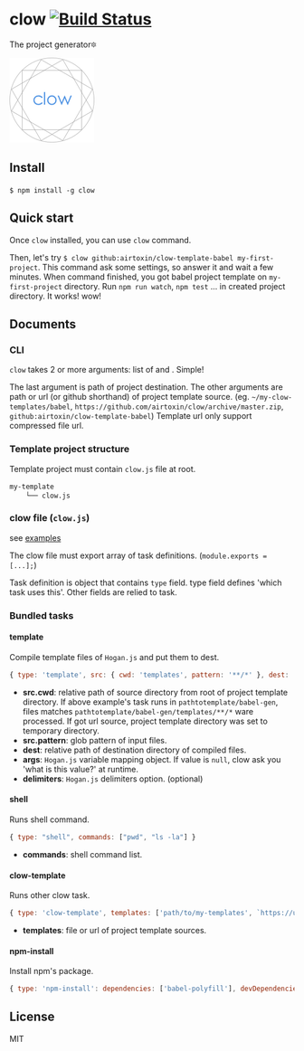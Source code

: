 # clow [![Build Status](https://travis-ci.org/airtoxin/clow.svg?branch=master)](https://travis-ci.org/airtoxin/clow)

The project generator🔯

![clow logo](clow.png)

## Install

`$ npm install -g clow`

## Quick start

Once `clow` installed, you can use `clow` command.

Then, let's try `$ clow github:airtoxin/clow-template-babel my-first-project`.
This command ask some settings, so answer it and wait a few minutes. When command finished, you got babel project template on `my-first-project` directory. Run `npm run watch`, `npm test` ... in created project directory. It works! wow!

## Documents

### CLI

`clow` takes 2 or more arguments: list of <src> and <dest>. Simple!

The last argument is path of project destination.
The other arguments are path or url (or github shorthand) of project template source.
(eg. `~/my-clow-templates/babel`, `https://github.com/airtoxin/clow/archive/master.zip`, `github:airtoxin/clow-template-babel`)
Template url only support compressed file url.

### Template project structure

Template project must contain `clow.js` file at root.

```
my-template
    └── clow.js
```

### clow file (`clow.js`)

see [examples](examples/babel-project/clow.js)

The clow file must export array of task definitions. (`module.exports = [...];`)

Task definition is object that contains `type` field. type field defines 'which task uses this'. Other fields are relied to task.

### Bundled tasks

#### template

Compile template files of `Hogan.js` and put them to dest.

```js
{ type: 'template', src: { cwd: 'templates', pattern: '**/*' }, dest: '.', args: {} }
```

+ __src.cwd__: relative path of source directory from root of project template directory. If above example's task runs in `pathtotemplate/babel-gen`, files matches `pathtotemplate/babel-gen/templates/**/*` ware processed. If got url source, project template directory was set to temporary directory.
+ __src.pattern__: glob pattern of input files.
+ __dest__: relative path of destination directory of compiled files.
+ __args__: `Hogan.js` variable mapping object. If  value is `null`, clow ask you 'what is this value?' at runtime.
+ __delimiters__: `Hogan.js` delimiters option. (optional)

#### shell

Runs shell command.

```js
{ type: "shell", commands: ["pwd", "ls -la"] }
```

+ __commands__: shell command list.

#### clow-template

Runs other clow task.

```js
{ type: 'clow-template', templates: ['path/to/my-templates', `https://url.to.my-template.s`] }
```

+ __templates__: file or url of project template sources.

#### npm-install

Install npm's package.

```js
{ type: 'npm-install': dependencies: ['babel-polyfill'], devDependencies: ['babel-cli', 'babel-preset-es2015'] }
```

## License

MIT
